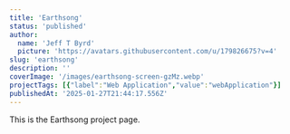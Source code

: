 ```yaml
---
title: 'Earthsong'
status: 'published'
author:
  name: 'Jeff T Byrd'
  picture: 'https://avatars.githubusercontent.com/u/179826675?v=4'
slug: 'earthsong'
description: ''
coverImage: '/images/earthsong-screen-gzMz.webp'
projectTags: [{"label":"Web Application","value":"webApplication"}]
publishedAt: '2025-01-27T21:44:17.556Z'
---
```


This is the Earthsong project page.